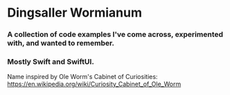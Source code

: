 #  Dingsaller Wormianum

### A collection of code examples I've come across, experimented with, and wanted to remember.
### Mostly Swift and SwiftUI.

Name inspired by Ole Worm's Cabinet of Curiosities:
https://en.wikipedia.org/wiki/Curiosity_Cabinet_of_Ole_Worm
